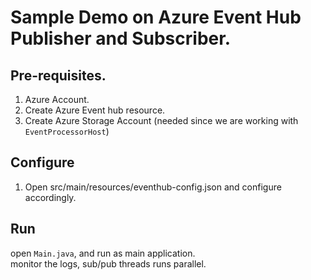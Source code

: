 # Sample Demo on Azure Event Hub Publisher and Subscriber.

## Pre-requisites.  
1. Azure Account.   
2. Create Azure Event hub resource.  
3. Create Azure Storage Account (needed since we are working with ```EventProcessorHost```)  

## Configure
1. Open src/main/resources/eventhub-config.json and configure accordingly.  

## Run
 open ```Main.java```, and run as main application.  
 monitor the logs, sub/pub threads runs parallel.